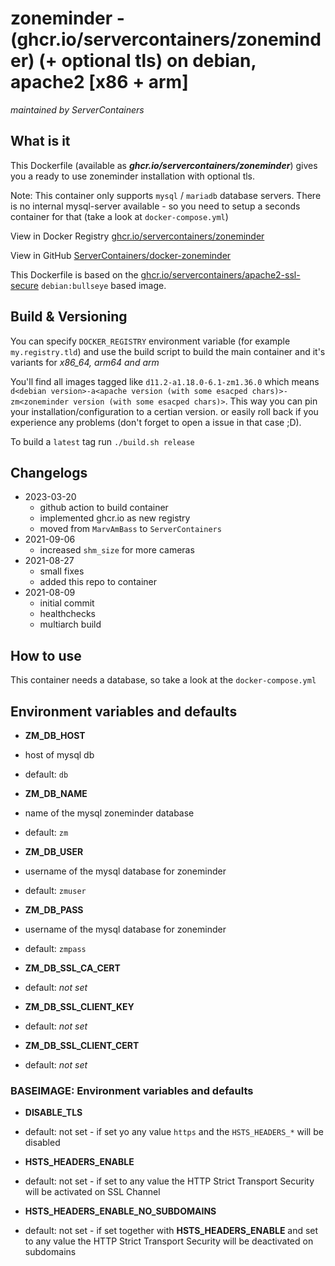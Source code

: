 # zoneminder - (ghcr.io/servercontainers/zoneminder) (+ optional tls) on debian, apache2 [x86 + arm]

_maintained by ServerContainers_

## What is it

This Dockerfile (available as ___ghcr.io/servercontainers/zoneminder___) gives you a ready to use zoneminder installation with optional tls.

Note: This container only supports `mysql` / `mariadb` database servers.
There is no internal mysql-server available - so you need to setup a seconds container for that (take a look at `docker-compose.yml`)

View in Docker Registry [ghcr.io/servercontainers/zoneminder](https://ghcr.io/servercontainers/zoneminder)

View in GitHub [ServerContainers/docker-zoneminder](https://github.com/ServerContainers/docker-zoneminder)

This Dockerfile is based on the [ghcr.io/servercontainers/apache2-ssl-secure](https://ghcr.io/servercontainers/apache2-ssl-secure/) `debian:bullseye` based image.

## Build & Versioning

You can specify `DOCKER_REGISTRY` environment variable (for example `my.registry.tld`)
and use the build script to build the main container and it's variants for _x86_64, arm64 and arm_

You'll find all images tagged like `d11.2-a1.18.0-6.1-zm1.36.0` which means `d<debian version>-a<apache version (with some esacped chars)>-zm<zoneminder version (with some esacped chars)>`.
This way you can pin your installation/configuration to a certian version. or easily roll back if you experience any problems
(don't forget to open a issue in that case ;D).

To build a `latest` tag run `./build.sh release`


## Changelogs

* 2023-03-20
    * github action to build container
    * implemented ghcr.io as new registry
    * moved from `MarvAmBass` to `ServerContainers`
* 2021-09-06
    * increased `shm_size` for more cameras
* 2021-08-27
    * small fixes
    * added this repo to container
* 2021-08-09
    * initial commit
    * healthchecks
    * multiarch build

## How to use

This container needs a database, so take a look at the `docker-compose.yml`

## Environment variables and defaults

* __ZM\_DB\_HOST__
 * host of mysql db
 * default: `db`

* __ZM\_DB\_NAME__
 * name of the mysql zoneminder database
 * default: `zm`

* __ZM\_DB\_USER__
 * username of the mysql database for zoneminder
 * default: `zmuser`

* __ZM\_DB\_PASS__
 * username of the mysql database for zoneminder
 * default: `zmpass`

* __ZM\_DB\_SSL\_CA\_CERT__
 * default: _not set_

* __ZM\_DB\_SSL\_CLIENT\_KEY__
 * default: _not set_

* __ZM\_DB\_SSL\_CLIENT\_CERT__
 * default: _not set_

### BASEIMAGE: Environment variables and defaults

* __DISABLE\_TLS__
 * default: not set - if set yo any value `https` and the `HSTS_HEADERS_*` will be disabled

* __HSTS\_HEADERS\_ENABLE__
 * default: not set - if set to any value the HTTP Strict Transport Security will be activated on SSL Channel

* __HSTS\_HEADERS\_ENABLE\_NO\_SUBDOMAINS__
 * default: not set - if set together with __HSTS\_HEADERS\_ENABLE__ and set to any value the HTTP Strict Transport Security will be deactivated on subdomains

